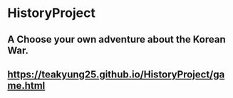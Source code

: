 # HistoryProject

## A Choose your own adventure about the Korean War. 
## https://teakyung25.github.io/HistoryProject/game.html
